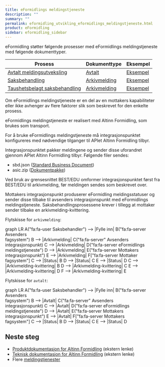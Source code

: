 ```yaml
---
title: eFormidlings meldingstjeneste
description: ""
summary: ""
permalink: eformidling_utvikling_eformidlings_meldingstjeneste.html
product: eFormidling
sidebar: eformidling_sidebar
---
```


eFormidling støtter følgende prosesser med eFormidlings meldingstjeneste med følgende dokumenttyper.

| **Prosess**                                                                                    | **Dokumenttype**                                                     | **Eksempel**                                                                                                                                                |
| ---------------------------------------------------------------------------------------------- | -------------------------------------------------------------------- | ----------------------------------------------------------------------------- |
| [Avtalt meldingsutveksling](eformidling_funksjonalitet_avtalt.html)                            | [Avtalt](eformidling_utvikling_dokumenttype_avtalt.html)             | [Eksempel](eformidling_utvikling_eksempel_avtalt.html)                        |
| [Saksbehandling](eformidling_funksjonalitet_saksbehandling.html)                               | [Arkivmelding](eformidling_utvikling_dokumenttype_arkivmelding.html) | [Eksempel](eformidling_utvikling_eksempel_saksbehandling.html)                |
| [Taushetsbelagt saksbehandling](eformidling_funksjonalitet_taushetsbelagt_saksbehandling.html) | [Arkivmelding](eformidling_utvikling_dokumenttype_arkivmelding.html) | [Eksempel](eformidling_utvikling_eksempel_taushetsbelagt_saksbehandling.html) |

Om eFormidlings meldingstjeneste er en del av en mottakers kapabiliteter eller ikke avhenger av flere faktorer slik som
beskrevet for den enkelte prosess.

eFormidlings meldingstjeneste er realisert med Altinn Formidling, som brukes som transport.

For å bruke eFormidlings meldingstjeneste må integrasjonspunktet konfigureres med nødvendige tilganger til APIet
Altinn Formidling tilbyr.

Integrasjonspunktet pakker meldingene og sender disse uforandret gjennom APIet Altinn Formidling tilbyr. Følgende filer
sendes:

- sbd.json ([Standard Business Document](eformidling_utvikling_standard_sbd.html))
- asic.zip ([Dokumentpakke](eformidling_utvikling_standard_dokumentpakke.html))

Ved bruk av grensesnittet BEST/EDU omformer integrasjonspunktet først fra BEST/EDU til arkivmelding, før meldingen
sendes som beskrevet over.

Mottakers integrasjonspunkt produserer eFormidling meldingsstatuser og sender disse tilbake til avsenders
integrasjonspunkt med eFormidlings meldingstjeneste. Saksbehandlingsprosessene krever i tillegg at mottaker sender
tilbake en arkivmelding-kvittering.

Flytskisse for `arkivmelding`:
<div class="mermaid">
graph LR
A("fa:fa-user Saksbehandler") --> |Fylle inn| B("fa:fa-server Avsenders<br>fagsystem")
B --> |Arkivmelding| C("fa:fa-server" Avsenders<br>integrasjonspunkt)
C --> |Arkivmelding| D("fa:fa-server eFormidlings meldingstjeneste")
D --> |Arkivmelding| E("fa:fa-server Mottakers<br>integrasjonspunkt")
E --> |Arkivmelding| F["fa:fa-server Mottaker<br>fagsystem"]
C --> |Status| B
D --> |Status| C
E --> |Status| D
C --> |Arkivmelding-kvittering| B
D --> |Arkivmelding-kvittering| C
E --> |Arkivmelding-kvittering| D
F --> |Arkivmelding-kvittering| E
</div>

Flytskisse for `avtalt`:
<div class="mermaid">
graph LR
A("fa:fa-user Saksbehandler") --> |Fylle inn| B("fa:fa-server Avsenders<br>fagsystem")
B --> |Avtalt| C("fa:fa-server" Avsenders<br>integrasjonspunkt)
C --> |Avtalt| D("fa:fa-server eFormidlings meldingstjeneste")
D --> |Avtalt| E("fa:fa-server Mottakers<br>integrasjonspunkt")
E --> |Avtalt| F["fa:fa-server Mottakers<br>fagsystem"]
C --> |Status| B
D --> |Status| C
E --> |Status| D
</div>

## Neste steg

- [Produktdokumentasjon for Altinn Formidling](https://www.altinndigital.no/produkter/sending-av-dokumenter/) (ekstern lenke)
- [Teknisk dokumentasjon for Altinn Formidling](https://altinn.github.io/docs/utviklingsguider/sending-av-dokumenter/) (ekstern lenke)
- Flere [meldingstjenester](eformidling_utvikling_meldingstjenester.html)
